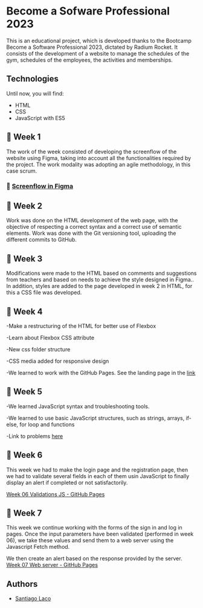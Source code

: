 # Become a Sofware Professional 2023

This is an educational project, which is developed thanks to the Bootcamp Become a Software Professional 2023,
dictated by Radium Rocket. It consists of the development of a website to manage the schedules of the gym, schedules of the employees, the activities and memberships.

## Technologies
Until now, you will find:
- HTML
- CSS
- JavaScript with ES5

## :date: Week 1

The work of the week consisted of developing the screenflow of the website using Figma, taking into account all the functionalities required by the project. The work modality was adopting an agile methodology, in this case scrum.

### :link: [Screenflow in Figma](https://www.figma.com/file/q7xbVOHjKu9ofdssX15Jve/UI-kit-RR---B?node-id=41-4&t=i8FwVDkfHtokmkrZ-0)

## :date: Week 2

Work was done on the HTML development of the web page, with the objective of respecting a correct syntax and a correct use of semantic elements. Work was done with the Git versioning tool, uploading the different commits to GitHub.

## :date: Week 3

Modifications were made to the HTML based on comments and suggestions from teachers and based on needs to achieve the style designed in Figma.. In addition, styles are added to the page developed in week 2 in HTML, for this a CSS file was developed.

## :date: Week 4

-Make a restructuring of the HTML for better use of Flexbox

-Learn about Flexbox CSS attribute

-New css folder structure

-CSS media added for responsive design

-We learned to work with the GitHub Pages. See the landing page in the [link](https://santiagolaco.github.io/BaSP-M2023/Week-04)

## :date: Week 5

-We learned JavaScript syntax and troubleshooting tools.

-We learned to use basic JavaScript structures, such as strings, arrays, if-else, for loop and functions

-Link to problems [here](https://santiagolaco.github.io/BaSP-M2023/Week-05)

## :date: Week 6

This week we had to make the login page and the registration page, then we had to validate several fields in each of them usin JavaScript to finally display an alert if completed or not satisfactorily.

[Week 06 Validations JS - GitHub Pages](https://santiagolaco.github.io/BaSP-M2023/Week-06/views/index.html)

## :date: Week 7
This week we continue working with the forms of the sign in and log in pages. Once the input parameters have been validated (performed in week 06), we take these values ​​and send them to a web server using the Javascript Fetch method.

We then create an alert based on the response provided by the server.
[Week 07 Web server - GitHub Pages](https://santiagolaco.github.io/BaSP-M2023/Week-07/views/index.html)
## Authors

- [Santiago Laco](https://www.github.com/santiagolaco)
